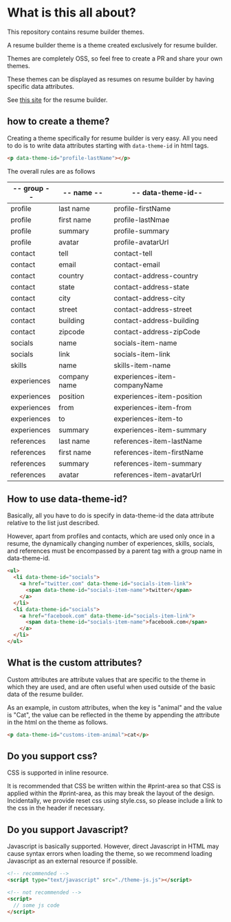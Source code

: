 # What is this all about?

This repository contains resume builder themes.

A resume builder theme is a theme created exclusively for resume builder.

Themes are completely OSS, so feel free to create a PR and share your own themes.

These themes can be displayed as resumes on resume builder by having specific data attributes.

See [this site](https://resume-builder-k.netlify.app/) for the resume builder.

## how to create a theme?

Creating a theme specifically for resume builder is very easy.
All you need to do is to write data attributes starting with `data-theme-id` in html tags.

```html
<p data-theme-id="profile-lastName"></p>
```

The overall rules are as follows

| -- group -- | -- name --   | -- data-theme-id--           |
| ----------- | ------------ | ---------------------------- |
| profile     | last name    | profile-firstName            |
| profile     | first name   | profile-lastNmae             |
| profile     | summary      | profile-summary              |
| profile     | avatar       | profile-avatarUrl            |
| contact     | tell         | contact-tell                 |
| contact     | email        | contact-email                |
| contact     | country      | contact-address-country      |
| contact     | state        | contact-address-state        |
| contact     | city         | contact-address-city         |
| contact     | street       | contact-address-street       |
| contact     | building     | contact-address-building     |
| contact     | zipcode      | contact-address-zipCode      |
| socials     | name         | socials-item-name            |
| socials     | link         | socials-item-link            |
| skills      | name         | skills-item-name             |
| experiences | company name | experiences-item-companyName |
| experiences | position     | experiences-item-position    |
| experiences | from         | experiences-item-from        |
| experiences | to           | experiences-item-to          |
| experiences | summary      | experiences-item-summary     |
| references  | last name    | references-item-lastName     |
| references  | first name   | references-item-firstName    |
| references  | summary      | references-item-summary      |
| references  | avatar       | references-item-avatarUrl    |

## How to use data-theme-id?

Basically, all you have to do is specify in data-theme-id the data attribute relative to the list just described.

However, apart from profiles and contacts, which are used only once in a resume, the dynamically changing number of experiences, skills, socials, and references must be encompassed by a parent tag with a group name in data-theme-id.

```html
<ul>
  <li data-theme-id="socials">
    <a href="twitter.com" data-theme-id="socials-item-link">
      <span data-theme-id="socials-item-name">twitter</span>
    </a>
  </li>
  <li data-theme-id="socials">
    <a href="facebook.com" data-theme-id="socials-item-link">
      <span data-theme-id="socials-item-name">facebook.com</span>
    </a>
  </li>
</ul>
```

## What is the custom attributes?

Custom attributes are attribute values that are specific to the theme in which they are used, and are often useful when used outside of the basic data of the resume builder.

As an example, in custom attributes, when the key is "animal" and the value is "Cat", the value can be reflected in the theme by appending the attribute in the html on the theme as follows.

```html
<p data-theme-id="customs-item-animal">cat</p>
```

## Do you support css?

CSS is supported in inline resource.

It is recommended that CSS be written within the #print-area so that CSS is applied within the #print-area, as this may break the layout of the design.
Incidentally, we provide reset css using style.css, so please include a link to the css in the header if necessary.

## Do you support Javascript?

Javascript is basically supported. However, direct Javascript in HTML may cause syntax errors when loading the theme, so we recommend loading Javascript as an external resource if possible.

```html
<!-- recommended -->
<script type="text/javascript" src="./theme-js.js"></script>

<!-- not recommended -->
<script>
  // some js code
</script>
```

